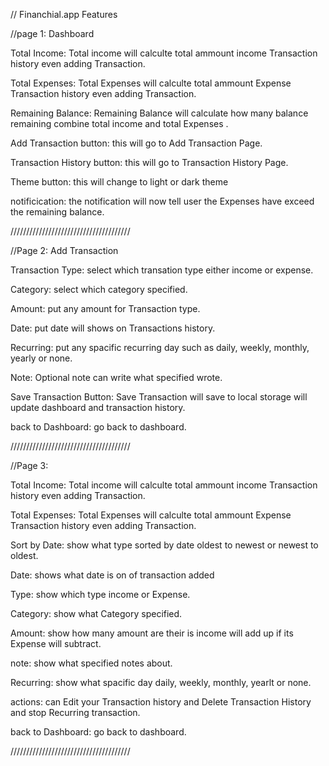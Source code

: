 // Financhial.app Features

//page 1: Dashboard

Total Income: Total income will calculte total ammount income Transaction history even adding Transaction.

Total Expenses: Total Expenses will calculte total ammount Expense Transaction history even adding Transaction.

Remaining Balance: Remaining Balance will calculate how many balance remaining combine total income and total Expenses .

Add Transaction button: this will go to Add Transaction Page.

Transaction History button: this will go to Transaction History Page.

Theme button: this will change to light or dark theme

notificication: the notification will now tell user the Expenses have exceed the remaining balance.

//////////////////////////////////////

//Page 2: Add Transaction

Transaction Type: select which transation type either income or expense.

Category: select which category specified.

Amount: put any amount for Transaction type.

Date: put date will shows on Transactions history.

Recurring: put any spacific recurring day such as daily, weekly, monthly, yearly or none.

Note: Optional note can write what specified wrote.

Save Transaction Button: Save Transaction will save to local storage will update dashboard and transaction history.

back to Dashboard: go back to dashboard.

//////////////////////////////////////

//Page 3:

Total Income: Total income will calculte total ammount income Transaction history even adding Transaction.

Total Expenses: Total Expenses will calculte total ammount Expense Transaction history even adding Transaction.

Sort by Date: show what type sorted by date oldest to newest or newest to oldest.

Date: shows what date is on of transaction added

Type: show which type income or Expense.

Category: show what Category specified.

Amount: show how many amount are their is income will add up if its Expense will subtract.

note: show what specified notes about.

Recurring: show what spacific day daily, weekly, monthly, yearlt or none.

actions: can Edit your Transaction history and Delete Transaction History and stop Recurring transaction.

back to Dashboard: go back to dashboard.

//////////////////////////////////////
